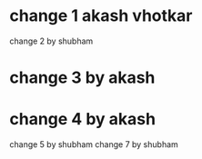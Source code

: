 # change 1 akash vhotkar
change 2 by shubham
# change 3 by akash
# change 4 by akash
change 5 by shubham
change 7 by shubham
